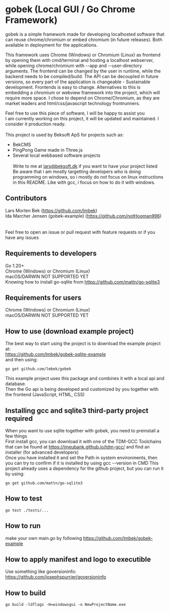 # gobek (Local GUI / Go Chrome Framework)

gobek is a simple framework made for developing localhosted software that can reuse chrome/chromium or embed chromium (in future releases). Both available in deployment for the applications.

This framework uses Chrome (Windows) or Chromium (Linux) as frontend by opening them with cmd/terminal and hosting a localhost webserver, while opening chrome/chromium with --app and --user-directory arguments. The frontend can be changed by the user in runtime, while the backend needs to be compiled/build. The API can be decoupled in future versions, so every part of the application is changeable - Sustainable development. Frontends is easy to change. Alternatives to this is embedding a chromium or webview framework into the project, which will require more space. I chose to depend on Chrome/Chromium, as they are market leaders and html/css/javascript technology frontrunners.

Feel free to use this piece of software, I will be happy to assist you <br>
I am currently working on this project, it will be updated and maintained. I consider it production ready. <br>
<br>
This project is used by Beksoft ApS for projects such as:
* BekCMS
* PingPong Game made in Three.js
* Several local webbased software projects
  <br><br>
Write to me at lars@beksoft.dk if you want to have your project listed<br>
Be aware that i am mostly targetting developers who is doing programming on windows, so i mostly do not focus on linux instructions in this README. Like with gcc, i focus on how to do it with windows. <br>

## Contributors
Lars Morten Bek (https://github.com/lmbek) <br>
Ida Marcher Jensen (gobek-example) (https://github.com/notHooman996) <br>
<br><br>
Feel free to open an issue or pull request with feature requests or if you have any issues<br>

## Requirements to developers
Go 1.20+ <br>
Chrome (Windows) or Chromium (Linux) <br>
macOS/DARWIN NOT SUPPORTED YET <br>
Knowing how to install go-sqlite from https://github.com/mattn/go-sqlite3

## Requirements for users
Chrome (Windows) or Chromium (Linux) <br>
macOS/DARWIN NOT SUPPORTED YET <br>

## How to use (download example project)
The best way to start using the project is to download the example project at: <br>
https://github.com/lmbek/gobek-sqlite-example <br>
and then using:

	go get github.com/lmbek/gobek
This example project uses this package and combines it with a local api and database. <br>
Then the Go api is being developed and customized by you together with the frontend (JavaScript, HTML, CSS) <br>

## Installing gcc and sqlite3 third-party project required
When you want to use sqlite together with gobek, you need to preinstall a few things<br>
First install gcc, you can download it with one of the TDM-GCC Toolchains that can be found at https://jmeubank.github.io/tdm-gcc/ and find an installer (for advanced developers)<br>
Once you have installed it and set the Path in system environments, then you can try to confirm if it is installed by using gcc --version in CMD
This project already uses a dependency for the github project, but you can run it by using: <br>

	go get github.com/mattn/go-sqlite3
## How to test

	go test ./tests/...

## How to run
make your own main.go by following https://github.com/lmbek/gobek-example

## How to apply manifest and logo to executible
Use something like goversioninfo: https://github.com/josephspurrier/goversioninfo

## How to build

	go build -ldflags -H=windowsgui -o NewProjectName.exe
